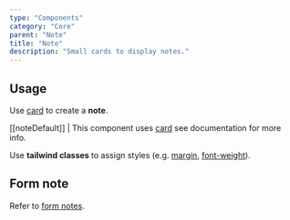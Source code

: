 ```yaml
---
type: "Components"
category: "Core"
parent: "Note"
title: "Note"
description: "Small cards to display notes."
---
```


## Usage

Use [card](/components/core/card) to create a **note**.

[[noteDefault]]
| This component uses [card](/components/core/card) see documentation for more info.

Use **tailwind classes** to assign styles (e.g. [margin](https://tailwindcss.com/docs/margin), [font-weight](https://tailwindcss.com/docs/font-weight)).

<demo>
  <demoinline src="demos/components/core/note/usage">
  </demoinline>
</demo>

<demo>
  <demoinline src="demos/components/core/note/usage-full">
  </demoinline>
</demo>

## Form note

Refer to [form notes](/components/core/form/other#fieldset-legend-and-note).
